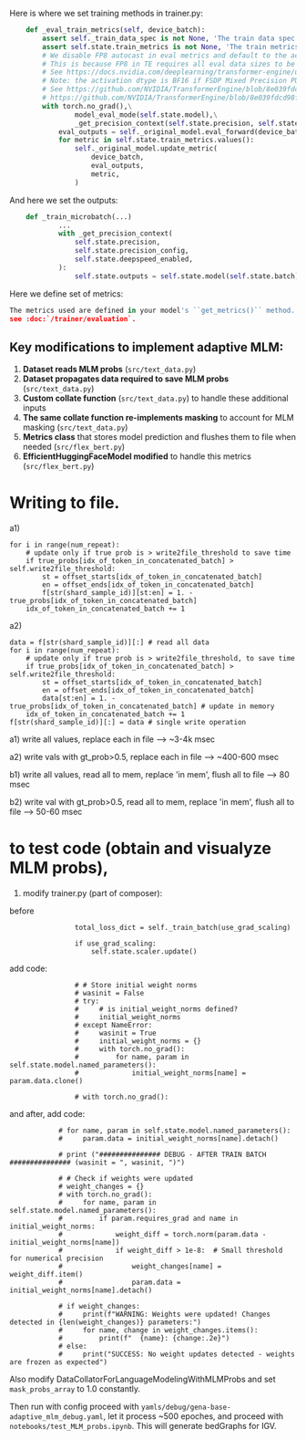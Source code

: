 Here is where we set training methods in trainer.py:

```python
    def _eval_train_metrics(self, device_batch):
        assert self._train_data_spec is not None, 'The train data spec should be set on __init__ or fit()'
        assert self.state.train_metrics is not None, 'The train metrics should be set on __init__ or fit()'
        # We disable FP8 autocast in eval metrics and default to the activation dtype for the forward pass
        # This is because FP8 in TE requires all eval data sizes to be divisible by 16 which does not hold for all evaluation datasets.
        # See https://docs.nvidia.com/deeplearning/transformer-engine/user-guide/examples/fp8_primer.html for more info.
        # Note: the activation dtype is BF16 if FSDP Mixed Precision PURE is enabled and FP32 if FSDP Mixed Precision FULL is enabled.
        # See https://github.com/NVIDIA/TransformerEngine/blob/8e039fdcd98fc56582d81e373880c1509c2b8f73/transformer_engine/pytorch/module/linear.py#L250-L252 and \
        # https://github.com/NVIDIA/TransformerEngine/blob/8e039fdcd98fc56582d81e373880c1509c2b8f73/transformer_engine/pytorch/module/base.py#L495-L513 for more info.
        with torch.no_grad(),\
                model_eval_mode(self.state.model),\
                _get_precision_context(self.state.precision, self.state.precision_config, self.state.deepspeed_enabled, fp8_autocast_enabled=False):
            eval_outputs = self._original_model.eval_forward(device_batch, self.state.outputs)
            for metric in self.state.train_metrics.values():
                self._original_model.update_metric(
                    device_batch,
                    eval_outputs,
                    metric,
                )
```

And here we set the outputs:

```python
    def _train_microbatch(...)
			...
            with _get_precision_context(
                self.state.precision,
                self.state.precision_config,
                self.state.deepspeed_enabled,
            ):
                self.state.outputs = self.state.model(self.state.batch)
```

Here we define set of metrics:

```python
The metrics used are defined in your model's ``get_metrics()`` method. For more information,
see :doc:`/trainer/evaluation`.
```

## Key modifications to implement adaptive MLM:

1. **Dataset reads MLM probs** (`src/text_data.py`)
2. **Dataset propagates data required to save MLM probs** (`src/text_data.py`)
3. **Custom collate function** (`src/text_data.py`) to handle these additional inputs
4. **The same collate function re-implements masking** to account for MLM masking (`src/text_data.py`)
5. **Metrics class** that stores model prediction and flushes them to file when needed (`src/flex_bert.py`)
6. **EfficientHuggingFaceModel modified** to handle this metrics (`src/flex_bert.py`)

# Writing to file.

a1)
```
for i in range(num_repeat):
    # update only if true prob is > write2file_threshold to save time
    if true_probs[idx_of_token_in_concatenated_batch] > self.write2file_threshold:
        st = offset_starts[idx_of_token_in_concatenated_batch]
        en = offset_ends[idx_of_token_in_concatenated_batch]
        f[str(shard_sample_id)][st:en] = 1. - true_probs[idx_of_token_in_concatenated_batch]
    idx_of_token_in_concatenated_batch += 1
```
a2)
```
data = f[str(shard_sample_id)][:] # read all data
for i in range(num_repeat):
    # update only if true prob is > write2file_threshold, to save time
    if true_probs[idx_of_token_in_concatenated_batch] > self.write2file_threshold:
        st = offset_starts[idx_of_token_in_concatenated_batch]
        en = offset_ends[idx_of_token_in_concatenated_batch]
        data[st:en] = 1. - true_probs[idx_of_token_in_concatenated_batch] # update in memory
    idx_of_token_in_concatenated_batch += 1
f[str(shard_sample_id)][:] = data # single write operation
```

a1) write all values, replace each in file  --> ~3-4k msec


a2) write vals with gt_prob>0.5, replace each in file --> ~400-600 msec


b1) write all values, read all to mem, replace 'in mem', flush all to file --> 80 msec


b2) write val with gt_prob>0.5, read all to mem, replace 'in mem', flush all to file --> 50-60 msec 

# to test code (obtain and visualyze MLM probs), 

1) modify trainer.py (part of composer):

before

```
                total_loss_dict = self._train_batch(use_grad_scaling)

                if use_grad_scaling:
                    self.state.scaler.update()
```

add code:

```
                # # Store initial weight norms
                # wasinit = False 
                # try:
                #     # is initial_weight_norms defined?
                #     initial_weight_norms
                # except NameError:
                #     wasinit = True
                #     initial_weight_norms = {}
                #     with torch.no_grad():
                #         for name, param in self.state.model.named_parameters():
                #             initial_weight_norms[name] = param.data.clone()
                
                # with torch.no_grad():
```

and after, add code:


                # for name, param in self.state.model.named_parameters():
                #     param.data = initial_weight_norms[name].detach()

                # print ("############### DEBUG - AFTER TRAIN BATCH ############### (wasinit = ", wasinit, ")")
                
                # # Check if weights were updated
                # weight_changes = {}
                # with torch.no_grad():
                #     for name, param in self.state.model.named_parameters():
                #         if param.requires_grad and name in initial_weight_norms:
                #             weight_diff = torch.norm(param.data - initial_weight_norms[name])
                #             if weight_diff > 1e-8:  # Small threshold for numerical precision
                #                 weight_changes[name] = weight_diff.item()
                #                 param.data = initial_weight_norms[name].detach()
                
                # if weight_changes:
                #     print(f"WARNING: Weights were updated! Changes detected in {len(weight_changes)} parameters:")
                #     for name, change in weight_changes.items():
                #         print(f"  {name}: {change:.2e}")
                # else:
                #     print("SUCCESS: No weight updates detected - weights are frozen as expected")

Also modify DataCollatorForLanguageModelingWithMLMProbs and set `mask_probs_array` to 1.0 constantly.

Then run with config proceed with `yamls/debug/gena-base-adaptive_mlm_debug.yaml`, let it process ~500 epoches, and proceed with `notebooks/test_MLM_probs.ipynb`. This will generate bedGraphs for IGV.
